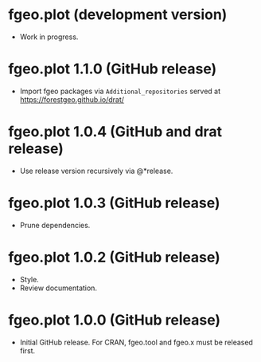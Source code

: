 # fgeo.plot (development version)

* Work in progress.

# fgeo.plot 1.1.0 (GitHub release)

* Import fgeo packages via `Additional_repositories` served at https://forestgeo.github.io/drat/

# fgeo.plot 1.0.4 (GitHub and drat release)

* Use release version recursively via @*release.

# fgeo.plot 1.0.3 (GitHub release)

* Prune dependencies.

# fgeo.plot 1.0.2 (GitHub release)

* Style.
* Review documentation.

# fgeo.plot 1.0.0 (GitHub release)

* Initial GitHub release. For CRAN, fgeo.tool and fgeo.x must be released first.

